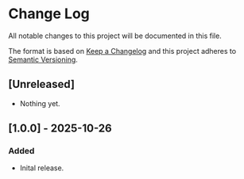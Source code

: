 # Change Log
All notable changes to this project will be documented in this file.

The format is based on [Keep a Changelog](http://keepachangelog.com/) and this project adheres to [Semantic Versioning](http://semver.org/).

## [Unreleased]
- Nothing yet.

## [1.0.0] - 2025-10-26
### Added
- Inital release.

